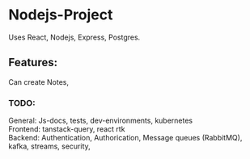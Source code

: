 # Nodejs-Project
Uses React, Nodejs, Express, Postgres.
## Features:  
Can create Notes,
### TODO: 
General: Js-docs, tests, dev-environments, kubernetes  
Frontend: tanstack-query, react rtk  
Backend: Authentication, Authorication, Message queues (RabbitMQ), kafka, streams, security,

